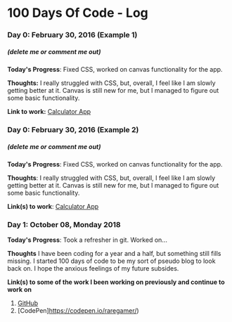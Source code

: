 # 100 Days Of Code - Log

### Day 0: February 30, 2016 (Example 1)
##### (delete me or comment me out)

**Today's Progress**: Fixed CSS, worked on canvas functionality for the app.

**Thoughts:** I really struggled with CSS, but, overall, I feel like I am slowly getting better at it. Canvas is still new for me, but I managed to figure out some basic functionality.

**Link to work:** [Calculator App](http://www.example.com)

### Day 0: February 30, 2016 (Example 2)
##### (delete me or comment me out)

**Today's Progress**: Fixed CSS, worked on canvas functionality for the app.

**Thoughts**: I really struggled with CSS, but, overall, I feel like I am slowly getting better at it. Canvas is still new for me, but I managed to figure out some basic functionality.

**Link(s) to work**: [Calculator App](http://www.example.com)


### Day 1: October 08, Monday 2018

**Today's Progress**: Took a refresher in git. Worked on...

**Thoughts** I have been coding for a year and a half, but something still fills missing. I started 100 days of code to be my sort of pseudo blog to look back on. I hope the anxious feelings of my future subsides.

**Link(s) to some of the work I been working on previously and continue to work on**
1. [GitHub](https://github.com/raregamer)
2. [CodePen]https://codepen.io/raregamer/)

